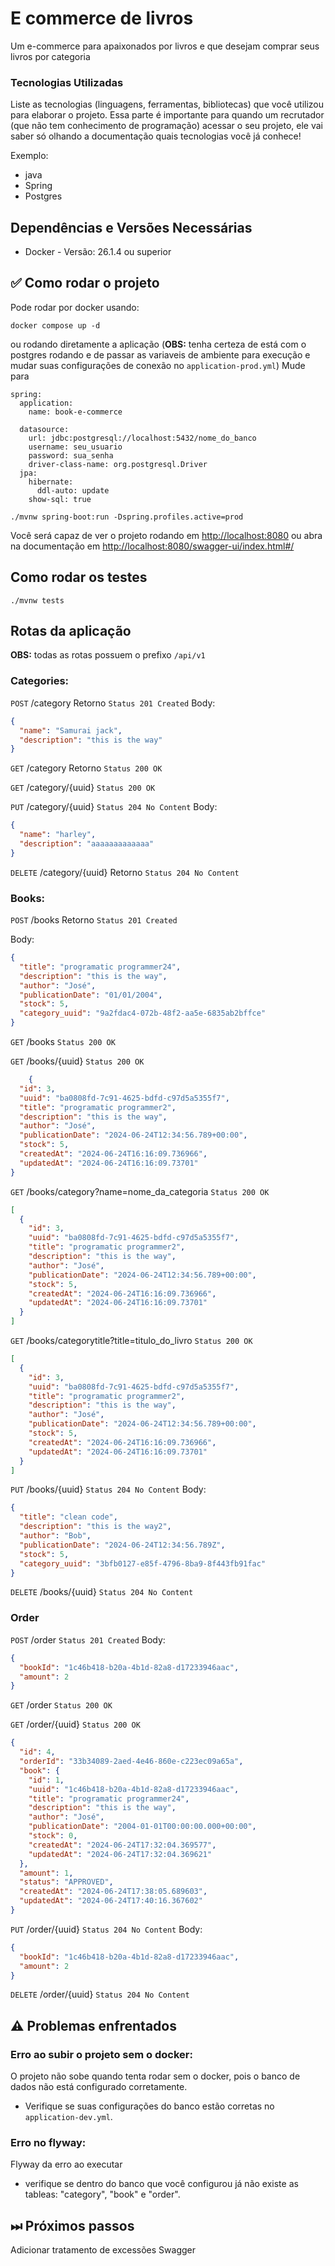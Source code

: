 # E commerce de livros

Um e-commerce para apaixonados por livros e que desejam comprar seus livros por categoria

### Tecnologias Utilizadas

Liste as tecnologias (linguagens, ferramentas, bibliotecas) que você utilizou para elaborar o projeto. Essa parte é
importante para quando um recrutador (que não tem conhecimento de programação) acessar o seu projeto, ele vai saber só
olhando a documentação quais tecnologias você já conhece!

Exemplo:

* java
* Spring
* Postgres

## Dependências e Versões Necessárias

* Docker - Versão: 26.1.4 ou superior

## ✅ Como rodar o projeto

Pode rodar por docker usando:

```
docker compose up -d
```

ou rodando diretamente a aplicação (**OBS:** tenha certeza de está com o postgres rodando e de passar as variaveis de
ambiente para execução e mudar suas configurações de conexão no ```application-prod.yml```)
Mude para

```
spring:
  application:
    name: book-e-commerce

  datasource:
    url: jdbc:postgresql://localhost:5432/nome_do_banco
    username: seu_usuario
    password: sua_senha
    driver-class-name: org.postgresql.Driver
  jpa:
    hibernate:
      ddl-auto: update
    show-sql: true
```

```
./mvnw spring-boot:run -Dspring.profiles.active=prod
```

Você será capaz de ver o projeto rodando em [http://localhost:8080](http://localhost:8080) ou abra na documentação em [http://localhost:8080/swagger-ui/index.html#/](http://localhost:8080/swagger-ui/index.html#/)

## Como rodar os testes

```
./mvnw tests
```

## Rotas da aplicação

**OBS:** todas as rotas possuem o prefixo ```/api/v1```

### Categories:

```POST``` /category
Retorno ```Status 201 Created```
Body:

```json
{
  "name": "Samurai jack",
  "description": "this is the way"
}
```

```GET``` /category
Retorno ```Status 200 OK```

```GET``` /category/{uuid}
```Status 200 OK```

```PUT``` /category/{uuid}
```Status 204 No Content```
Body:

```json
{
  "name": "harley",
  "description": "aaaaaaaaaaaaa"
}
```

```DELETE``` /category/{uuid}
Retorno ```Status 204 No Content```

### Books:

```POST``` /books
Retorno ```Status 201 Created```

Body:

```json
{
  "title": "programatic programmer24",
  "description": "this is the way",
  "author": "José",
  "publicationDate": "01/01/2004",
  "stock": 5,
  "category_uuid": "9a2fdac4-072b-48f2-aa5e-6835ab2bffce"
}
```

```GET``` /books
```Status 200 OK```

```GET``` /books/{uuid}
```Status 200 OK```

```json
    {
  "id": 3,
  "uuid": "ba0808fd-7c91-4625-bdfd-c97d5a5355f7",
  "title": "programatic programmer2",
  "description": "this is the way",
  "author": "José",
  "publicationDate": "2024-06-24T12:34:56.789+00:00",
  "stock": 5,
  "createdAt": "2024-06-24T16:16:09.736966",
  "updatedAt": "2024-06-24T16:16:09.73701"
}
```

```GET``` /books/category?name=nome_da_categoria
```Status 200 OK```

```json
[
  {
    "id": 3,
    "uuid": "ba0808fd-7c91-4625-bdfd-c97d5a5355f7",
    "title": "programatic programmer2",
    "description": "this is the way",
    "author": "José",
    "publicationDate": "2024-06-24T12:34:56.789+00:00",
    "stock": 5,
    "createdAt": "2024-06-24T16:16:09.736966",
    "updatedAt": "2024-06-24T16:16:09.73701"
  }
]
```

```GET``` /books/categorytitle?title=titulo_do_livro
```Status 200 OK```

```json
[
  {
    "id": 3,
    "uuid": "ba0808fd-7c91-4625-bdfd-c97d5a5355f7",
    "title": "programatic programmer2",
    "description": "this is the way",
    "author": "José",
    "publicationDate": "2024-06-24T12:34:56.789+00:00",
    "stock": 5,
    "createdAt": "2024-06-24T16:16:09.736966",
    "updatedAt": "2024-06-24T16:16:09.73701"
  }
]
```

```PUT``` /books/{uuid}
```Status 204 No Content```
Body:

```json
{
  "title": "clean code",
  "description": "this is the way2",
  "author": "Bob",
  "publicationDate": "2024-06-24T12:34:56.789Z",
  "stock": 5,
  "category_uuid": "3bfb0127-e85f-4796-8ba9-8f443fb91fac"
}
```

```DELETE``` /books/{uuid}
```Status 204 No Content```

### Order

```POST``` /order
```Status 201 Created```
Body:

```json
{
  "bookId": "1c46b418-b20a-4b1d-82a8-d17233946aac",
  "amount": 2
}
```

```GET``` /order
```Status 200 OK```

```GET``` /order/{uuid}
```Status 200 OK```
```json
{
  "id": 4,
  "orderId": "33b34089-2aed-4e46-860e-c223ec09a65a",
  "book": {
    "id": 1,
    "uuid": "1c46b418-b20a-4b1d-82a8-d17233946aac",
    "title": "programatic programmer24",
    "description": "this is the way",
    "author": "José",
    "publicationDate": "2004-01-01T00:00:00.000+00:00",
    "stock": 0,
    "createdAt": "2024-06-24T17:32:04.369577",
    "updatedAt": "2024-06-24T17:32:04.369621"
  },
  "amount": 1,
  "status": "APPROVED",
  "createdAt": "2024-06-24T17:38:05.689603",
  "updatedAt": "2024-06-24T17:40:16.367602"
}
```

```PUT``` /order/{uuid}
```Status 204 No Content```
Body:
```json
{
  "bookId": "1c46b418-b20a-4b1d-82a8-d17233946aac",
  "amount": 2
}
```

```DELETE``` /order/{uuid}
```Status 204 No Content```

## ⚠ Problemas enfrentados

### Erro ao subir o projeto sem o docker:

O projeto não sobe quando tenta rodar sem o docker, pois o banco de dados não está configurado corretamente.

* Verifique se suas configurações do banco estão corretas no ```application-dev.yml```.

### Erro no flyway:

Flyway da erro ao executar

* verifique se dentro do banco que você configurou já não existe as tableas: "category", "book" e "order".

## ⏭ Próximos passos

Adicionar tratamento de excessões
Swagger


